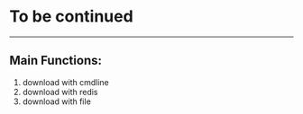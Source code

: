 # To be continued

---

## Main Functions:

1. download with cmdline
2. download with redis
3. download with file